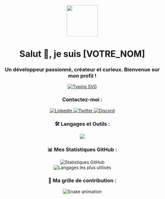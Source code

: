 <div id="header" align="center">
  <img src="https://media.giphy.com/media/M9gbBd9hDxZUBryMvI/giphy.gif" width="100"/>
  <h1 align="center">Salut 👋, je suis [VOTRE_NOM]</h1>
  <h3 align="center">Un développeur passionné, créateur et curieux. Bienvenue sur mon profil !</h3>
  
  <!-- Animation de texte -->
  <a href="https://git.io/typing-svg"><img src="https://readme-typing-svg.demolab.com?font=Fira+Code&weight=700&size=23&pause=1000&color=586E75&background=FFFFFF00&center=true&vCenter=true&width=435&lines=D%C3%A9veloppeur+Full-Stack;Passionn%C3%A9+d'Open+Source;Toujours+en+train+d'apprendre;Fan+de+nouvelles+technos" alt="Typing SVG" /></a>
</div>

<h3 align="center">Contactez-moi :</h3>
<p align="center">
  <a href="https://linkedin.com/in/[VOTRE_LINKEDIN]" target="_blank">
    <img src="https://img.shields.io/badge/LinkedIn-0077B5?style=for-the-badge&logo=linkedin&logoColor=white" alt="LinkedIn"/>
  </a>
  <a href="https://twitter.com/[VOTRE_TWITTER]" target="_blank">
    <img src="https://img.shields.io/badge/Twitter-1DA1F2?style=for-the-badge&logo=twitter&logoColor=white" alt="Twitter"/>
  </a>
  <a href="https://discord.com/users/[VOTRE_ID_DISCORD]" target="_blank">
    <img src="https://img.shields.io/badge/Discord-7289DA?style=for-the-badge&logo=discord&logoColor=white" alt="Discord"/>
  </a>
</p>

<h3 align="center">🛠️ Langages et Outils :</h3>
<p align="center">
  <a href="https://skillicons.dev">
    <img src="https://skillicons.dev/icons?i=js,ts,react,vue,nodejs,express,python,django,flask,c,cpp,java,go,docker,kubernetes,aws,gcp,mongodb,mysql,postgres,git,figma,linux&perline=10" />
  </a>
</p>

<div align="center">
  <h3 align="center">📊 Mes Statistiques GitHub :</h3>
  <img src="https://github-readme-stats.vercel.app/api?username=[VOTRE_NOM_UTILISATEUR_GITHUB]&show_icons=true&theme=tokyonight&icon_color=79ff97&hide_border=true&count_private=true" alt="Statistiques GitHub" />
  <br/>
  <img src="https://github-readme-stats.vercel.app/api/top-langs/?username=[VOTRE_NOM_UTILISATEUR_GITHUB]&layout=compact&theme=tokyonight&hide_border=true&langs_count=8" alt="Langages les plus utilisés" />
</div>

<div align="center">
  <h3 align="center">🐍 Ma grille de contribution :</h3>
  <img src="https://raw.githubusercontent.com/[VOTRE_NOM_UTILISATEUR_GITHUB]/[VOTRE_NOM_UTILISATEUR_GITHUB]/output/github-contribution-grid-snake.svg" alt="Snake animation" />
</div>
